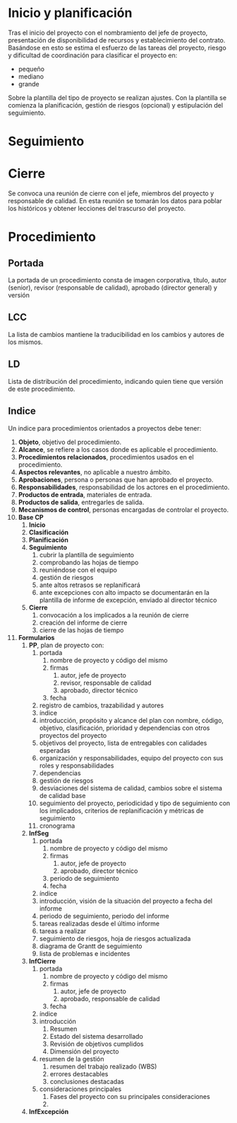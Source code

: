 # Inicio y planificación
Tras el inicio del proyecto con el nombramiento del jefe de proyecto, presentación de disponibilidad de recursos y establecimiento del contrato.
Basándose en esto se estima el esfuerzo de las tareas del proyecto, riesgo y dificultad de coordinación para clasificar el proyecto en:
- pequeño
- mediano
- grande

Sobre la plantilla del tipo de proyecto se realizan ajustes. Con la plantilla se comienza la planificación, gestión de riesgos (opcional) y estipulación del seguimiento.
# Seguimiento

# Cierre
Se convoca una reunión de cierre con el jefe, miembros del proyecto y responsable de calidad. En esta reunión se tomarán los datos para poblar los históricos y obtener lecciones del trascurso del proyecto.
# Procedimiento
## Portada
La portada de un procedimiento consta de imagen corporativa, título, autor (senior), revisor (responsable de calidad), aprobado (director general) y versión
## LCC
La lista de cambios mantiene la traducibilidad en los cambios y autores de los mismos.
## LD
Lista de distribución del procedimiento, indicando quien tiene que versión de este procedimiento.
## Indice
Un indice para procedimientos orientados a proyectos debe tener:
1. **Objeto**, objetivo del procedimiento.
2. **Alcance**, se refiere a los casos donde es aplicable el procedimiento.
3. **Procedimientos relacionados**, procedimientos usados en el procedimiento.
4. **Aspectos relevantes**, no aplicable a nuestro ámbito.
5. **Aprobaciones**, persona o personas que han aprobado el proyecto.
6. **Responsabilidades**, responsabilidad de los actores en el procedimiento.
7. **Productos de entrada**, materiales de entrada.
8. **Productos de salida**, entregarles de salida.
9. **Mecanismos de control**, personas encargadas de controlar el proyecto.
10. **Base CP**
	1. **Inicio**
	2. **Clasificación**
	3. **Planificación**
	4. **Seguimiento**
		1. cubrir la plantilla de seguimiento
		2. comprobando las hojas de tiempo
		3. reuniéndose con el equipo
		4. gestión de riesgos
		5. ante altos retrasos se replanificará
		6. ante excepciones con alto impacto se documentarán en la plantilla de informe de excepción, enviado al director técnico
	5. **Cierre**
		1. convocación a los implicados a la reunión de cierre
		2. creación del informe de cierre
		3. cierre de las hojas de tiempo
11. **Formularios**
	1. **PP**, plan de proyecto con:
		1. portada
			1. nombre de proyecto y código del mismo
			2. firmas
				1. autor, jefe de proyecto
				2. revisor, responsable de calidad
				3. aprobado, director técnico
			3. fecha
		2. registro de cambios, trazabilidad y autores
		3. índice
		4. introducción, propósito y alcance del plan con nombre, código, objetivo, clasificación, prioridad y dependencias con otros proyectos del proyecto
		5. objetivos del proyecto, lista de entregables con calidades esperadas
		6. organización y responsabilidades, equipo del proyecto con sus roles y responsabilidades
		7. dependencias
		8. gestión de riesgos
		9. desviaciones del sistema de calidad, cambios sobre el sistema de calidad base
		10. seguimiento del proyecto, periodicidad y tipo de seguimiento con los implicados, criterios de replanificación y métricas de seguimiento
		11. cronograma
	2. **InfSeg**
		1. portada
			1. nombre de proyecto y código del mismo
			2. firmas
				1. autor, jefe de proyecto
				3. aprobado, director técnico
			3. periodo de seguimiento
			4. fecha
		2. índice
		3. introducción, visión de la situación del proyecto a fecha del informe
		4. periodo de seguimiento, periodo del informe
		5. tareas realizadas desde el último informe
		6. tareas a realizar
		7. seguimiento de riesgos, hoja de riesgos actualizada
		8. diagrama de Grantt de seguimiento
		9. lista de problemas e incidentes
	3. **InfCierre**
		1. portada
			1. nombre de proyecto y código del mismo
			2. firmas
				1. autor, jefe de proyecto
				2. aprobado, responsable de calidad
			3. fecha
		2. índice
		3. introducción
			1. Resumen
			2. Estado del sistema desarrollado
			3. Revisión de objetivos cumplidos
			4. Dimensión del proyecto
		4. resumen de la gestión
			1. resumen del trabajo realizado (WBS)
			2. errores destacables
			3. conclusiones destacadas
		5. consideraciones principales
			1. Fases del proyecto con su principales consideraciones
			2. 
	4. **InfExcepción**

